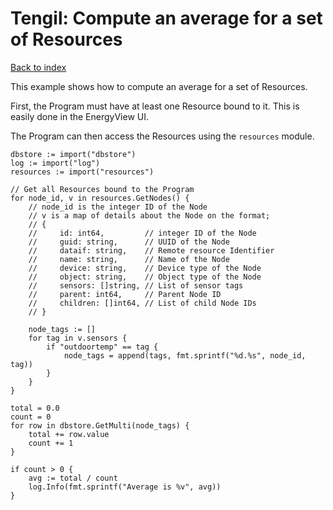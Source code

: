 # Tengil: Compute an average for a set of Resources

[Back to index](/index.html)

This example shows how to compute an average for a set of Resources.

First, the Program must have at least one Resource bound to it. This is easily done in the EnergyView UI.

The Program can then access the Resources using the `resources` module.

```tengo
dbstore := import("dbstore")
log := import("log")
resources := import("resources")

// Get all Resources bound to the Program
for node_id, v in resources.GetNodes() {
    // node_id is the integer ID of the Node
    // v is a map of details about the Node on the format;
    // {
    //     id: int64,         // integer ID of the Node
    //     guid: string,      // UUID of the Node
    //     dataif: string,    // Remote resource Identifier
    //     name: string,      // Name of the Node
    //     device: string,    // Device type of the Node
    //     object: string,    // Object type of the Node
    //     sensors: []string, // List of sensor tags
    //     parent: int64,     // Parent Node ID
    //     children: []int64, // List of child Node IDs
    // }

    node_tags := []
    for tag in v.sensors {
        if "outdoortemp" == tag {
            node_tags = append(tags, fmt.sprintf("%d.%s", node_id, tag))
        }
    }
}

total = 0.0
count = 0
for row in dbstore.GetMulti(node_tags) {
    total += row.value
    count += 1
}

if count > 0 {
    avg := total / count
    log.Info(fmt.sprintf("Average is %v", avg))
}
```
